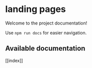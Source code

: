 # landing pages

Welcome to the project documentation!

Use `npm run docs` for easier navigation.

## Available documentation

[[index]]
